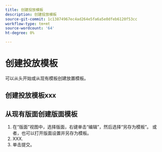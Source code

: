 ```yaml
---
title: 创建投放模板
description: 创建投放模板
source-git-commit: 1c13874967ec4ad264e5fa6a5e0dfeb6120f53cc
workflow-type: tm+mt
source-wordcount: '64'
ht-degree: 0%

---
```



# 创建投放模板

可以从头开始或从现有模板创建放置模板。

## 创建投放模板xxx

## 从现有版面创建版面模板

1. 在“版面”视图中，选择版面，右键单击“编辑”，然后选择“另存为模板”。  或者，也可以打开版面设置并另存为模板。
1. XXX.
1. 单击提交。
